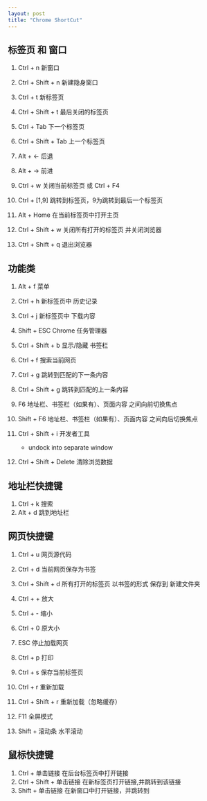 ```yaml
---
layout: post
title: "Chrome ShortCut"
---
```


## 标签页 和 窗口
1. Ctrl + n             新窗口
1. Ctrl + Shift + n     新建隐身窗口

1. Ctrl + t             新标签页
1. Ctrl + Shift + t     最后关闭的标签页

1. Ctrl + Tab           下一个标签页
1. Ctrl + Shift + Tab   上一个标签页

1. Alt + ←              后退
1. Alt + →              前进

1. Ctrl + w             关闭当前标签页  或  Ctrl + F4
1. Ctrl + [1,9]         跳转到标签页，9为跳转到最后一个标签页

1. Alt + Home           在当前标签页中打开主页

1. Ctrl + Shift + w     关闭所有打开的标签页 并关闭浏览器
1. Ctrl + Shift + q     退出浏览器

## 功能类
1. Alt + f                 菜单
1. Ctrl + h                新标签页中 历史记录
1. Ctrl + j                新标签页中 下载内容
1. Shift + ESC             Chrome 任务管理器

1. Ctrl + Shift + b        显示/隐藏 书签栏

1. Ctrl + f                搜索当前网页
1. Ctrl + g                跳转到匹配的下一条内容
1. Ctrl + Shift + g        跳转到匹配的上一条内容
 
1. F6                      地址栏、书签栏（如果有）、页面内容 之间向前切换焦点
1. Shift + F6              地址栏、书签栏（如果有）、页面内容 之间向后切换焦点
 
1. Ctrl + Shift + i        开发者工具
    * undock into separate window

1. Ctrl + Shift + Delete   清除浏览数据

## 地址栏快捷键
1. Ctrl + k    搜索
1. Alt + d     跳到地址栏

## 网页快捷键
1. Ctrl + u                 网页源代码
 
1. Ctrl + d                 当前网页保存为书签
1. Ctrl + Shift + d         所有打开的标签页 以书签的形式 保存到 新建文件夹
 
1. Ctrl + +                 放大
1. Ctrl + -                 缩小
1. Ctrl + 0                 原大小
 
1. ESC                      停止加载网页

1. Ctrl + p                 打印
1. Ctrl + s                 保存当前标签页
 
1. Ctrl + r                 重新加载
1. Ctrl + Shift + r         重新加载（忽略缓存）
 
1. F11                      全屏模式
1. Shift + 滚动条           水平滚动
 
## 鼠标快捷键
1. Ctrl + 单击链接             在后台标签页中打开链接
1. Ctrl + Shift + 单击链接     在新标签页打开链接,并跳转到该链接
1. Shift + 单击链接            在新窗口中打开链接，并跳转到
